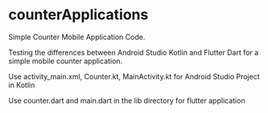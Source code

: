 # counterApplications
Simple Counter Mobile Application Code.

Testing the differences between Android Studio Kotlin and Flutter Dart for a simple mobile counter application.

Use activity_main.xml, Counter.kt, MainActivity.kt for Android Studio Project in Kotlin

Use counter.dart and main.dart in the lib directory for flutter application
